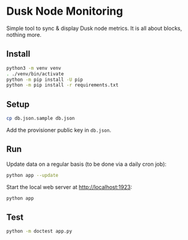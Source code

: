 # Dusk Node Monitoring

Simple tool to sync & display Dusk node metrics.
It is all about blocks, nothing more.

## Install

```bash
python3 -m venv venv
. ./venv/bin/activate
python -m pip install -U pip
python -m pip install -r requirements.txt
```

## Setup

```bash
cp db.json.sample db.json
```

Add the provisioner public key in `db.json`.

## Run

Update data on a regular basis (to be done via a daily cron job):

```bash
python app --update
```

Start the local web server at [http://localhost:1923](http://localhost:1923):

```bash
python app
```

## Test

```bash
python -m doctest app.py
```
